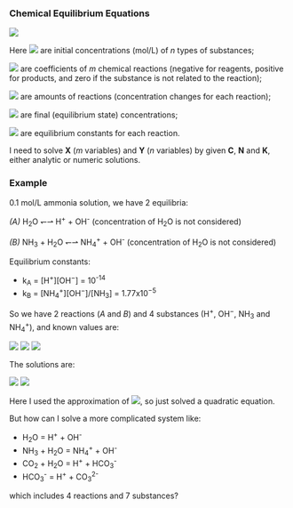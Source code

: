 ### Chemical Equilibrium Equations

<img src="https://latex.codecogs.com/gif.latex?\begin{cases}\mathbf{N}^\text{T}\mathbf{X}+\mathbf{C}=\mathbf{Y}\\\mathbf{N}\ln\mathbf{Y}=\ln\mathbf{K}\end{cases}">

Here <img src="https://latex.codecogs.com/gif.latex?\mathbf{C}=\begin{pmatrix}c_1\\c_2\\\vdots\\c_n\end{pmatrix}"> are initial concentrations (mol/L) of *n* types of substances;

<img src="https://latex.codecogs.com/gif.latex?\mathbf{N}=\begin{pmatrix}\nu_{11}&\nu_{12}&\cdots&\nu_{1n}\\\nu_{21}&\nu_{22}&\cdots&\nu_{2n}\\\vdots&\vdots&\ddots&\vdots\\\nu_{m1}&\nu_{m2}&\cdots&\nu_{mn}\\\end{pmatrix}"> are coefficients of *m* chemical reactions (negative for reagents, positive for products, and zero if the substance is not related to the reaction);

<img src="https://latex.codecogs.com/gif.latex?\mathbf{X}=\begin{pmatrix}x_1\\x_2\\\vdots\\x_m\end{pmatrix}"> are amounts of reactions (concentration changes for each reaction);

<img src="https://latex.codecogs.com/gif.latex?\mathbf{Y}=\begin{pmatrix}y_1\\y_2\\\vdots\\y_n\end{pmatrix}"> are final (equilibrium state) concentrations;

<img src="https://latex.codecogs.com/gif.latex?\mathbf{K}=\begin{pmatrix}k_1\\k_2\\\vdots\\k_m\end{pmatrix}"> are equilibrium constants for each reaction.

I need to solve **X** (*m* variables) and **Y** (*n* variables) by given **C**, **N** and **K**, either analytic or numeric solutions.

### Example

0.1 mol/L ammonia solution, we have 2 equilibria:

*(A)* H<sub>2</sub>O ↽⇀ H<sup>+</sup> + OH<sup>-</sup> (concentration of H<sub>2</sub>O is not considered)

*(B)* NH<sub>3</sub> + H<sub>2</sub>O ↽⇀ NH<sub>4</sub><sup>+</sup> + OH<sup>-</sup> (concentration of H<sub>2</sub>O is not considered)

Equilibrium constants:

 - k<sub>A</sub> = \[H<sup>+</sup>][OH<sup>−</sup>] = 10<sup>-14</sup>
 - k<sub>B</sub> = \[NH<sub>4</sub><sup>+</sup>][OH<sup>−</sup>]/[NH<sub>3</sub>] = 1.77x10<sup>−5</sup>

 So we have 2 reactions (*A* and *B*) and 4 substances (H<sup>+</sup>, OH<sup>−</sup>, NH<sub>3</sub> and NH<sub>4</sub><sup>+</sup>), and known values are:

<img src="https://latex.codecogs.com/gif.latex?\mathbf{C}=\begin{pmatrix}c_\text{H+}\\c_\text{OH-}\\c_\text{NH3}\\c_\text{NH4+}\end{pmatrix}=\begin{pmatrix}0\\0\\0.1\\0\end{pmatrix}">

<img src="https://latex.codecogs.com/gif.latex?\mathbf{N}=\begin{pmatrix}\nu_{\text{A},\text{H+}}&\nu_{\text{A},\text{OH-}}&0&0\\0&\nu_{\text{B},\text{OH-}}&\nu_{\text{B},\text{NH3}}&\nu_{\text{B},\text{NH4}}\end{pmatrix}=\begin{pmatrix}1&1&0&0\\0&1&-1&1\end{pmatrix}">

<img src="https://latex.codecogs.com/gif.latex?\mathbf{K}=\begin{pmatrix}k_A\\k_B\end{pmatrix}=\begin{pmatrix}10^{-14}\\1.77\times10^{-5}\end{pmatrix}">

The solutions are:

<img src="https://latex.codecogs.com/gif.latex?\mathbf{X}=\begin{pmatrix}x_A\\x_B\end{pmatrix}=\begin{pmatrix}7.57\times10^{-12}\\1.32\times10^{-3}\end{pmatrix}">

<img src="https://latex.codecogs.com/gif.latex?\mathbf{Y}=\begin{pmatrix}y_\text{H+}\\y_\text{OH-}\\y_\text{NH3}\\y_\text{NH4+}\end{pmatrix}=\begin{pmatrix}7.57\times10^{-12}\\1.32\times10^{-3}\\0.0987\\1.32\times10^{-3}\end{pmatrix}">

Here I used the approximation of <img src="https://latex.codecogs.com/gif.latex?y_\text{OH-}=y_\text{NH4+}">, so just solved a quadratic equation.

But how can I solve a more complicated system like:

- H<sub>2</sub>O = H<sup>+</sup> + OH<sup>-</sup>
- NH<sub>3</sub> + H<sub>2</sub>O = NH<sub>4</sub><sup>+</sup> + OH<sup>-</sup>
- CO<sub>2</sub> + H<sub>2</sub>O = H<sup>+</sup> + HCO<sub>3</sub><sup>-</sup>
- HCO<sub>3</sub><sup>-</sup> = H<sup>+</sup> + CO<sub>3</sub><sup>2-</sup>

which includes 4 reactions and 7 substances?
